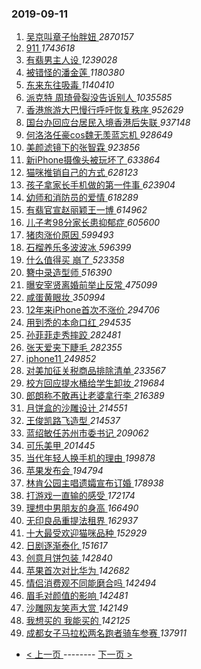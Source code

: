 ### 2019-09-11 
1. [ 吴京叫章子怡胖妞 ](https://s.weibo.com/weibo?q=%23%E5%90%B4%E4%BA%AC%E5%8F%AB%E7%AB%A0%E5%AD%90%E6%80%A1%E8%83%96%E5%A6%9E%23&Refer=top) *2870157*
1. [ 911 ](https://s.weibo.com/weibo?q=911&Refer=top) *1743618*
1. [ 有翡男主人设 ](https://s.weibo.com/weibo?q=%23%E6%9C%89%E7%BF%A1%E7%94%B7%E4%B8%BB%E4%BA%BA%E8%AE%BE%23&Refer=top) *1239028*
1. [ 被错怪的潘金莲 ](https://s.weibo.com/weibo?q=%23%E8%A2%AB%E9%94%99%E6%80%AA%E7%9A%84%E6%BD%98%E9%87%91%E8%8E%B2%23&Refer=top) *1180380*
1. [ 东来东往吸毒 ](https://s.weibo.com/weibo?q=%23%E4%B8%9C%E6%9D%A5%E4%B8%9C%E5%BE%80%E5%90%B8%E6%AF%92%23&Refer=top) *1140410*
1. [ 派克特 周琦骨裂没告诉别人 ](https://s.weibo.com/weibo?q=%E6%B4%BE%E5%85%8B%E7%89%B9%20%E5%91%A8%E7%90%A6%E9%AA%A8%E8%A3%82%E6%B2%A1%E5%91%8A%E8%AF%89%E5%88%AB%E4%BA%BA&Refer=top) *1035585*
1. [ 香港旅游大巴慢行呼吁恢复秩序 ](https://s.weibo.com/weibo?q=%23%E9%A6%99%E6%B8%AF%E6%97%85%E6%B8%B8%E5%A4%A7%E5%B7%B4%E6%85%A2%E8%A1%8C%E5%91%BC%E5%90%81%E6%81%A2%E5%A4%8D%E7%A7%A9%E5%BA%8F%23&Refer=top) *952629*
1. [ 国台办回应台居民入境香港后失联 ](https://s.weibo.com/weibo?q=%E5%9B%BD%E5%8F%B0%E5%8A%9E%E5%9B%9E%E5%BA%94%E5%8F%B0%E5%B1%85%E6%B0%91%E5%85%A5%E5%A2%83%E9%A6%99%E6%B8%AF%E5%90%8E%E5%A4%B1%E8%81%94&Refer=top) *937148*
1. [ 何洛洛任豪cos魏无羡蓝忘机 ](https://s.weibo.com/weibo?q=%23%E4%BD%95%E6%B4%9B%E6%B4%9B%E4%BB%BB%E8%B1%AAcos%E9%AD%8F%E6%97%A0%E7%BE%A1%E8%93%9D%E5%BF%98%E6%9C%BA%23&Refer=top) *928649*
1. [ 美颜滤镜下的张智霖 ](https://s.weibo.com/weibo?q=%23%E7%BE%8E%E9%A2%9C%E6%BB%A4%E9%95%9C%E4%B8%8B%E7%9A%84%E5%BC%A0%E6%99%BA%E9%9C%96%23&Refer=top) *923856*
1. [ 新iPhone摄像头被玩坏了 ](https://s.weibo.com/weibo?q=%23%E6%96%B0iPhone%E6%91%84%E5%83%8F%E5%A4%B4%E8%A2%AB%E7%8E%A9%E5%9D%8F%E4%BA%86%23&Refer=top) *633864*
1. [ 猫咪推销自己的方式 ](https://s.weibo.com/weibo?q=%23%E7%8C%AB%E5%92%AA%E6%8E%A8%E9%94%80%E8%87%AA%E5%B7%B1%E7%9A%84%E6%96%B9%E5%BC%8F%23&Refer=top) *628123*
1. [ 孩子拿家长手机做的第一件事 ](https://s.weibo.com/weibo?q=%23%E5%AD%A9%E5%AD%90%E6%8B%BF%E5%AE%B6%E9%95%BF%E6%89%8B%E6%9C%BA%E5%81%9A%E7%9A%84%E7%AC%AC%E4%B8%80%E4%BB%B6%E4%BA%8B%23&Refer=top) *623904*
1. [ 幼师和消防员的爱情 ](https://s.weibo.com/weibo?q=%23%E5%B9%BC%E5%B8%88%E5%92%8C%E6%B6%88%E9%98%B2%E5%91%98%E7%9A%84%E7%88%B1%E6%83%85%23&Refer=top) *618289*
1. [ 有翡官宣赵丽颖王一博 ](https://s.weibo.com/weibo?q=%23%E6%9C%89%E7%BF%A1%E5%AE%98%E5%AE%A3%E8%B5%B5%E4%B8%BD%E9%A2%96%E7%8E%8B%E4%B8%80%E5%8D%9A%23&Refer=top) *614962*
1. [ 儿子考98分家长患抑郁症 ](https://s.weibo.com/weibo?q=%23%E5%84%BF%E5%AD%90%E8%80%8398%E5%88%86%E5%AE%B6%E9%95%BF%E6%82%A3%E6%8A%91%E9%83%81%E7%97%87%23&Refer=top) *605600*
1. [ 猪肉涨价原因 ](https://s.weibo.com/weibo?q=%E7%8C%AA%E8%82%89%E6%B6%A8%E4%BB%B7%E5%8E%9F%E5%9B%A0&Refer=top) *599493*
1. [ 石榴养乐多波波冰 ](https://s.weibo.com/weibo?q=%23%E7%9F%B3%E6%A6%B4%E5%85%BB%E4%B9%90%E5%A4%9A%E6%B3%A2%E6%B3%A2%E5%86%B0%23&Refer=top) *596399*
1. [ 什么值得买 崩了 ](https://s.weibo.com/weibo?q=%E4%BB%80%E4%B9%88%E5%80%BC%E5%BE%97%E4%B9%B0%20%E5%B4%A9%E4%BA%86&Refer=top) *523358*
1. [ 簪中录造型师 ](https://s.weibo.com/weibo?q=%23%E7%B0%AA%E4%B8%AD%E5%BD%95%E9%80%A0%E5%9E%8B%E5%B8%88%23&Refer=top) *516390*
1. [ 曝安宰贤离婚前举止反常 ](https://s.weibo.com/weibo?q=%23%E6%9B%9D%E5%AE%89%E5%AE%B0%E8%B4%A4%E7%A6%BB%E5%A9%9A%E5%89%8D%E4%B8%BE%E6%AD%A2%E5%8F%8D%E5%B8%B8%23&Refer=top) *475099*
1. [ 咸蛋黄眼妆 ](https://s.weibo.com/weibo?q=%23%E5%92%B8%E8%9B%8B%E9%BB%84%E7%9C%BC%E5%A6%86%23&Refer=top) *350994*
1. [ 12年来iPhone首次不涨价 ](https://s.weibo.com/weibo?q=%2312%E5%B9%B4%E6%9D%A5iPhone%E9%A6%96%E6%AC%A1%E4%B8%8D%E6%B6%A8%E4%BB%B7%23&Refer=top) *294706*
1. [ 用到秃的本命口红 ](https://s.weibo.com/weibo?q=%23%E7%94%A8%E5%88%B0%E7%A7%83%E7%9A%84%E6%9C%AC%E5%91%BD%E5%8F%A3%E7%BA%A2%23&Refer=top) *294535*
1. [ 孙菲菲走秀摔跤 ](https://s.weibo.com/weibo?q=%23%E5%AD%99%E8%8F%B2%E8%8F%B2%E8%B5%B0%E7%A7%80%E6%91%94%E8%B7%A4%23&Refer=top) *282481*
1. [ 张天爱夹下睫毛 ](https://s.weibo.com/weibo?q=%23%E5%BC%A0%E5%A4%A9%E7%88%B1%E5%A4%B9%E4%B8%8B%E7%9D%AB%E6%AF%9B%23&Refer=top) *282355*
1. [ iphone11 ](https://s.weibo.com/weibo?q=iphone11&Refer=top) *249852*
1. [ 对美加征关税商品排除清单 ](https://s.weibo.com/weibo?q=%E5%AF%B9%E7%BE%8E%E5%8A%A0%E5%BE%81%E5%85%B3%E7%A8%8E%E5%95%86%E5%93%81%E6%8E%92%E9%99%A4%E6%B8%85%E5%8D%95&Refer=top) *233567*
1. [ 校方回应提水桶给学生卸妆 ](https://s.weibo.com/weibo?q=%23%E6%A0%A1%E6%96%B9%E5%9B%9E%E5%BA%94%E6%8F%90%E6%B0%B4%E6%A1%B6%E7%BB%99%E5%AD%A6%E7%94%9F%E5%8D%B8%E5%A6%86%23&Refer=top) *219684*
1. [ 郎朗称不敢再让老婆拿行李 ](https://s.weibo.com/weibo?q=%23%E9%83%8E%E6%9C%97%E7%A7%B0%E4%B8%8D%E6%95%A2%E5%86%8D%E8%AE%A9%E8%80%81%E5%A9%86%E6%8B%BF%E8%A1%8C%E6%9D%8E%23&Refer=top) *216389*
1. [ 月饼盒的沙雕设计 ](https://s.weibo.com/weibo?q=%23%E6%9C%88%E9%A5%BC%E7%9B%92%E7%9A%84%E6%B2%99%E9%9B%95%E8%AE%BE%E8%AE%A1%23&Refer=top) *214551*
1. [ 王俊凯路飞造型 ](https://s.weibo.com/weibo?q=%23%E7%8E%8B%E4%BF%8A%E5%87%AF%E8%B7%AF%E9%A3%9E%E9%80%A0%E5%9E%8B%23&Refer=top) *214537*
1. [ 蓝绍敏任苏州市委书记 ](https://s.weibo.com/weibo?q=%23%E8%93%9D%E7%BB%8D%E6%95%8F%E4%BB%BB%E8%8B%8F%E5%B7%9E%E5%B8%82%E5%A7%94%E4%B9%A6%E8%AE%B0%23&Refer=top) *209062*
1. [ 可乐美甲 ](https://s.weibo.com/weibo?q=%23%E5%8F%AF%E4%B9%90%E7%BE%8E%E7%94%B2%23&Refer=top) *201445*
1. [ 当代年轻人换手机的理由 ](https://s.weibo.com/weibo?q=%23%E5%BD%93%E4%BB%A3%E5%B9%B4%E8%BD%BB%E4%BA%BA%E6%8D%A2%E6%89%8B%E6%9C%BA%E7%9A%84%E7%90%86%E7%94%B1%23&Refer=top) *199878*
1. [ 苹果发布会 ](https://s.weibo.com/weibo?q=%23%E8%8B%B9%E6%9E%9C%E5%8F%91%E5%B8%83%E4%BC%9A%23&Refer=top) *194794*
1. [ 林肯公园主唱遗孀宣布订婚 ](https://s.weibo.com/weibo?q=%23%E6%9E%97%E8%82%AF%E5%85%AC%E5%9B%AD%E4%B8%BB%E5%94%B1%E9%81%97%E5%AD%80%E5%AE%A3%E5%B8%83%E8%AE%A2%E5%A9%9A%23&Refer=top) *178938*
1. [ 打游戏一直输的感受 ](https://s.weibo.com/weibo?q=%23%E6%89%93%E6%B8%B8%E6%88%8F%E4%B8%80%E7%9B%B4%E8%BE%93%E7%9A%84%E6%84%9F%E5%8F%97%23&Refer=top) *172174*
1. [ 理想中男朋友的身高 ](https://s.weibo.com/weibo?q=%23%E7%90%86%E6%83%B3%E4%B8%AD%E7%94%B7%E6%9C%8B%E5%8F%8B%E7%9A%84%E8%BA%AB%E9%AB%98%23&Refer=top) *166490*
1. [ 无印良品重提法租界 ](https://s.weibo.com/weibo?q=%23%E6%97%A0%E5%8D%B0%E8%89%AF%E5%93%81%E9%87%8D%E6%8F%90%E6%B3%95%E7%A7%9F%E7%95%8C%23&Refer=top) *162937*
1. [ 十大最受欢迎猫咪品种 ](https://s.weibo.com/weibo?q=%23%E5%8D%81%E5%A4%A7%E6%9C%80%E5%8F%97%E6%AC%A2%E8%BF%8E%E7%8C%AB%E5%92%AA%E5%93%81%E7%A7%8D%23&Refer=top) *152929*
1. [ 日剧逐渐泰化 ](https://s.weibo.com/weibo?q=%23%E6%97%A5%E5%89%A7%E9%80%90%E6%B8%90%E6%B3%B0%E5%8C%96%23&Refer=top) *151617*
1. [ 创意月饼包装 ](https://s.weibo.com/weibo?q=%E5%88%9B%E6%84%8F%E6%9C%88%E9%A5%BC%E5%8C%85%E8%A3%85&Refer=top) *142840*
1. [ 苹果首次对比华为 ](https://s.weibo.com/weibo?q=%23%E8%8B%B9%E6%9E%9C%E9%A6%96%E6%AC%A1%E5%AF%B9%E6%AF%94%E5%8D%8E%E4%B8%BA%23&Refer=top) *142682*
1. [ 情侣消费观不同能磨合吗 ](https://s.weibo.com/weibo?q=%23%E6%83%85%E4%BE%A3%E6%B6%88%E8%B4%B9%E8%A7%82%E4%B8%8D%E5%90%8C%E8%83%BD%E7%A3%A8%E5%90%88%E5%90%97%23&Refer=top) *142494*
1. [ 眉毛对颜值的影响 ](https://s.weibo.com/weibo?q=%23%E7%9C%89%E6%AF%9B%E5%AF%B9%E9%A2%9C%E5%80%BC%E7%9A%84%E5%BD%B1%E5%93%8D%23&Refer=top) *142481*
1. [ 沙雕网友笑声大赏 ](https://s.weibo.com/weibo?q=%23%E6%B2%99%E9%9B%95%E7%BD%91%E5%8F%8B%E7%AC%91%E5%A3%B0%E5%A4%A7%E8%B5%8F%23&Refer=top) *142149*
1. [ 我想买的 我能买的 ](https://s.weibo.com/weibo?q=%E6%88%91%E6%83%B3%E4%B9%B0%E7%9A%84%20%E6%88%91%E8%83%BD%E4%B9%B0%E7%9A%84&Refer=top) *142125*
1. [ 成都女子马拉松两名跑者骑车参赛 ](https://s.weibo.com/weibo?q=%23%E6%88%90%E9%83%BD%E5%A5%B3%E5%AD%90%E9%A9%AC%E6%8B%89%E6%9D%BE%E4%B8%A4%E5%90%8D%E8%B7%91%E8%80%85%E9%AA%91%E8%BD%A6%E5%8F%82%E8%B5%9B%23&Refer=top) *137911* 

- [ < 上一页 ](https://github.com/able8/weibo-hot-record/blob/master/2019-09-10.md) -------- [ 下一页 > ](https://github.com/able8/weibo-hot-record/blob/master/2019-09-12.md)